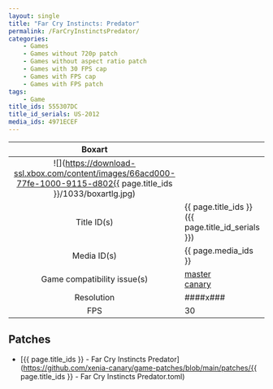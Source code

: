 ```yaml
---
layout: single
title: "Far Cry Instincts: Predator"
permalink: /FarCryInstinctsPredator/
categories:
    - Games
    - Games without 720p patch
    - Games without aspect ratio patch
    - Games with 30 FPS cap
    - Games with FPS cap
    - Games with FPS patch
tags:
    - Game
title_ids: 555307DC
title_id_serials: US-2012
media_ids: 4971ECEF
---
```


| Boxart                      |                                                                                        |
| :----:                      | :-                                                                                     |
| ![](https://download-ssl.xbox.com/content/images/66acd000-77fe-1000-9115-d802{{ page.title_ids }}/1033/boxartlg.jpg) |
| Title ID(s)                 | {{ page.title_ids }} ({{ page.title_id_serials }})                                     |
| Media ID(s)                 | {{ page.media_ids }}                                                                   |
| Game compatibility issue(s) | [master](https://github.com/xenia-project/game-compatibility/issues/)<br>[canary](https://github.com/xenia-canary/game-compatibility/issues/) |
| Resolution                  | ####x###                                                                               |
| FPS                         | 30                                                                                     |

## Patches
* [{{ page.title_ids }} - Far Cry Instincts Predator](https://github.com/xenia-canary/game-patches/blob/main/patches/{{ page.title_ids }} - Far Cry Instincts Predator.toml)

<!--This page was generated by a script. You can remove this comment once the page is verified to be free of mistakes.-->
